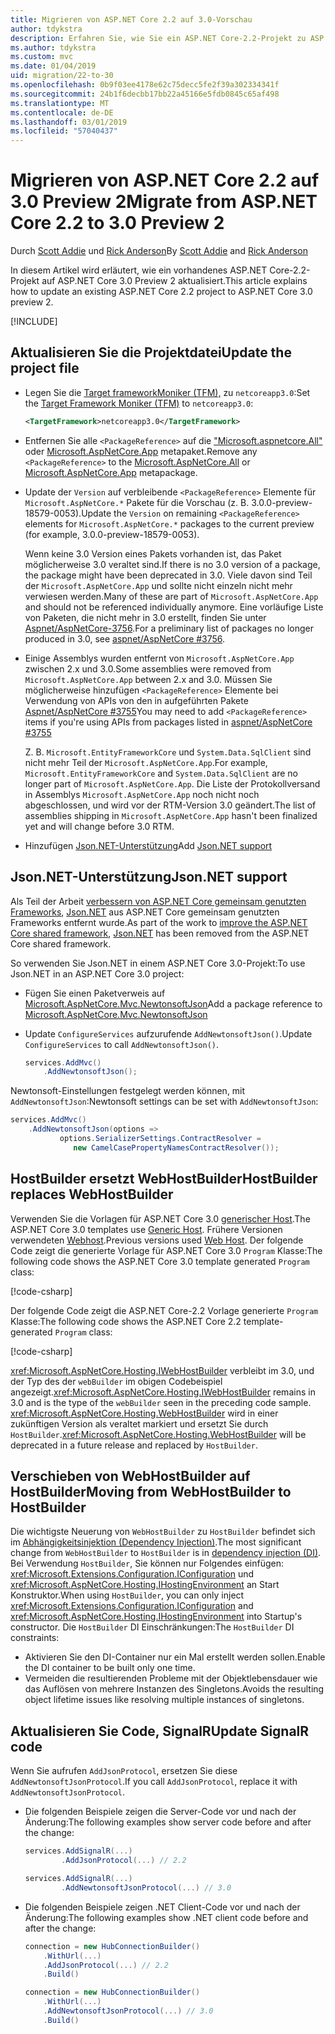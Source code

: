 ```yaml
---
title: Migrieren von ASP.NET Core 2.2 auf 3.0-Vorschau
author: tdykstra
description: Erfahren Sie, wie Sie ein ASP.NET Core-2.2-Projekt zu ASP.NET Core 3.0 zu migrieren.
ms.author: tdykstra
ms.custom: mvc
ms.date: 01/04/2019
uid: migration/22-to-30
ms.openlocfilehash: 0b9f03ee4178e62c75decc5fe2f39a302334341f
ms.sourcegitcommit: 24b1f6decbb17bb22a45166e5fdb0845c65af498
ms.translationtype: MT
ms.contentlocale: de-DE
ms.lasthandoff: 03/01/2019
ms.locfileid: "57040437"
---
```

# <a name="migrate-from-aspnet-core-22-to-30-preview-2"></a><span data-ttu-id="af4c0-103">Migrieren von ASP.NET Core 2.2 auf 3.0 Preview 2</span><span class="sxs-lookup"><span data-stu-id="af4c0-103">Migrate from ASP.NET Core 2.2 to 3.0 Preview 2</span></span>

<span data-ttu-id="af4c0-104">Durch [Scott Addie](https://github.com/scottaddie) und [Rick Anderson](https://twitter.com/RickAndMSFT)</span><span class="sxs-lookup"><span data-stu-id="af4c0-104">By [Scott Addie](https://github.com/scottaddie) and [Rick Anderson](https://twitter.com/RickAndMSFT)</span></span>

<span data-ttu-id="af4c0-105">In diesem Artikel wird erläutert, wie ein vorhandenes ASP.NET Core-2.2-Projekt auf ASP.NET Core 3.0 Preview 2 aktualisiert.</span><span class="sxs-lookup"><span data-stu-id="af4c0-105">This article explains how to update an existing ASP.NET Core 2.2 project to ASP.NET Core 3.0 preview 2.</span></span>

[!INCLUDE[](~/includes/net-core-prereqs-all-3.0.md)]

## <a name="update-the-project-file"></a><span data-ttu-id="af4c0-106">Aktualisieren Sie die Projektdatei</span><span class="sxs-lookup"><span data-stu-id="af4c0-106">Update the project file</span></span>

* <span data-ttu-id="af4c0-107">Legen Sie die [Target frameworkMoniker (TFM),](/dotnet/standard/frameworks#referring-to-frameworks) zu `netcoreapp3.0`:</span><span class="sxs-lookup"><span data-stu-id="af4c0-107">Set the [Target Framework Moniker (TFM)](/dotnet/standard/frameworks#referring-to-frameworks) to `netcoreapp3.0`:</span></span>

  ```xml
  <TargetFramework>netcoreapp3.0</TargetFramework>
  ```

* <span data-ttu-id="af4c0-108">Entfernen Sie alle `<PackageReference>` auf die ["Microsoft.aspnetcore.All"](xref:fundamentals/metapackage) oder [Microsoft.AspNetCore.App](xref:fundamentals/metapackage-app) metapaket.</span><span class="sxs-lookup"><span data-stu-id="af4c0-108">Remove any `<PackageReference>` to the [Microsoft.AspNetCore.All](xref:fundamentals/metapackage) or [Microsoft.AspNetCore.App](xref:fundamentals/metapackage-app) metapackage.</span></span>

* <span data-ttu-id="af4c0-109">Update der `Version` auf verbleibende `<PackageReference>` Elemente für `Microsoft.AspNetCore.*` Pakete für die Vorschau (z. B. 3.0.0-preview-18579-0053).</span><span class="sxs-lookup"><span data-stu-id="af4c0-109">Update the `Version` on remaining `<PackageReference>` elements for `Microsoft.AspNetCore.*` packages to the current preview (for example, 3.0.0-preview-18579-0053).</span></span>

  <span data-ttu-id="af4c0-110">Wenn keine 3.0 Version eines Pakets vorhanden ist, das Paket möglicherweise 3.0 veraltet sind.</span><span class="sxs-lookup"><span data-stu-id="af4c0-110">If there is no 3.0 version of a package, the package might have been deprecated in 3.0.</span></span> <span data-ttu-id="af4c0-111">Viele davon sind Teil der `Microsoft.AspNetCore.App` und sollte nicht einzeln nicht mehr verwiesen werden.</span><span class="sxs-lookup"><span data-stu-id="af4c0-111">Many of these are part of `Microsoft.AspNetCore.App` and should not be referenced individually anymore.</span></span> <span data-ttu-id="af4c0-112">Eine vorläufige Liste von Paketen, die nicht mehr in 3.0 erstellt, finden Sie unter [Aspnet/AspNetCore-3756](https://github.com/aspnet/AspNetCore/issues/3756).</span><span class="sxs-lookup"><span data-stu-id="af4c0-112">For a preliminary list of packages no longer produced in 3.0, see [aspnet/AspNetCore #3756](https://github.com/aspnet/AspNetCore/issues/3756).</span></span>

* <span data-ttu-id="af4c0-113">Einige Assemblys wurden entfernt von `Microsoft.AspNetCore.App` zwischen 2.x und 3.0.</span><span class="sxs-lookup"><span data-stu-id="af4c0-113">Some assemblies were removed from `Microsoft.AspNetCore.App` between 2.x and 3.0.</span></span> <span data-ttu-id="af4c0-114">Müssen Sie möglicherweise hinzufügen `<PackageReference>` Elemente bei Verwendung von APIs von den in aufgeführten Pakete [Aspnet/AspNetCore #3755](https://github.com/aspnet/AspNetCore/issues/3755)</span><span class="sxs-lookup"><span data-stu-id="af4c0-114">You may need to add `<PackageReference>` items if you're using APIs from packages listed in [aspnet/AspNetCore #3755](https://github.com/aspnet/AspNetCore/issues/3755)</span></span>

  <span data-ttu-id="af4c0-115">Z. B. `Microsoft.EntityFrameworkCore` und `System.Data.SqlClient` sind nicht mehr Teil der `Microsoft.AspNetCore.App`.</span><span class="sxs-lookup"><span data-stu-id="af4c0-115">For example, `Microsoft.EntityFrameworkCore` and `System.Data.SqlClient` are no longer part of `Microsoft.AspNetCore.App`.</span></span> <span data-ttu-id="af4c0-116">Die Liste der Protokollversand in Assemblys `Microsoft.AspNetCore.App` noch nicht noch abgeschlossen, und wird vor der RTM-Version 3.0 geändert.</span><span class="sxs-lookup"><span data-stu-id="af4c0-116">The list of assemblies shipping in `Microsoft.AspNetCore.App` hasn't been finalized yet and will change before 3.0 RTM.</span></span>

* <span data-ttu-id="af4c0-117">Hinzufügen [Json.NET-Unterstützung](#json)</span><span class="sxs-lookup"><span data-stu-id="af4c0-117">Add [Json.NET support](#json)</span></span>

<a name="json"></a>

## <a name="jsonnet-support"></a><span data-ttu-id="af4c0-118">Json.NET-Unterstützung</span><span class="sxs-lookup"><span data-stu-id="af4c0-118">Json.NET support</span></span>

<span data-ttu-id="af4c0-119">Als Teil der Arbeit [verbessern von ASP.NET Core gemeinsam genutzten Frameworks](https://blogs.msdn.microsoft.com/webdev/2018/10/29/a-first-look-at-changes-coming-in-asp-net-core-3-0/), [Json.NET](https://www.newtonsoft.com/json/help/html/Introduction.htm) aus ASP.NET Core gemeinsam genutzten Frameworks entfernt wurde.</span><span class="sxs-lookup"><span data-stu-id="af4c0-119">As part of the work to [improve the ASP.NET Core shared framework](https://blogs.msdn.microsoft.com/webdev/2018/10/29/a-first-look-at-changes-coming-in-asp-net-core-3-0/), [Json.NET](https://www.newtonsoft.com/json/help/html/Introduction.htm) has been removed from the ASP.NET Core shared framework.</span></span>

<span data-ttu-id="af4c0-120">So verwenden Sie Json.NET in einem ASP.NET Core 3.0-Projekt:</span><span class="sxs-lookup"><span data-stu-id="af4c0-120">To use Json.NET in an ASP.NET Core 3.0 project:</span></span>

- <span data-ttu-id="af4c0-121">Fügen Sie einen Paketverweis auf [Microsoft.AspNetCore.Mvc.NewtonsoftJson](https://nuget.org/packages/Microsoft.AspNetCore.Mvc.NewtonsoftJson)</span><span class="sxs-lookup"><span data-stu-id="af4c0-121">Add a package reference to [Microsoft.AspNetCore.Mvc.NewtonsoftJson](https://nuget.org/packages/Microsoft.AspNetCore.Mvc.NewtonsoftJson)</span></span>
- <span data-ttu-id="af4c0-122">Update `ConfigureServices` aufzurufende `AddNewtonsoftJson()`.</span><span class="sxs-lookup"><span data-stu-id="af4c0-122">Update `ConfigureServices` to call `AddNewtonsoftJson()`.</span></span>

    ```csharp
    services.AddMvc()
        .AddNewtonsoftJson();
    ```

<span data-ttu-id="af4c0-123">Newtonsoft-Einstellungen festgelegt werden können, mit `AddNewtonsoftJson`:</span><span class="sxs-lookup"><span data-stu-id="af4c0-123">Newtonsoft settings can be set with `AddNewtonsoftJson`:</span></span>

  ```csharp
  services.AddMvc()
      .AddNewtonsoftJson(options => 
             options.SerializerSettings.ContractResolver = 
                new CamelCasePropertyNamesContractResolver());
  ```

## <a name="hostbuilder-replaces-webhostbuilder"></a><span data-ttu-id="af4c0-124">HostBuilder ersetzt WebHostBuilder</span><span class="sxs-lookup"><span data-stu-id="af4c0-124">HostBuilder replaces WebHostBuilder</span></span>

<span data-ttu-id="af4c0-125">Verwenden Sie die Vorlagen für ASP.NET Core 3.0 [generischer Host](xref:fundamentals/host/generic-host).</span><span class="sxs-lookup"><span data-stu-id="af4c0-125">The ASP.NET Core 3.0 templates use [Generic Host](xref:fundamentals/host/generic-host).</span></span> <span data-ttu-id="af4c0-126">Frühere Versionen verwendeten [Webhost](xref:fundamentals/host/web-host).</span><span class="sxs-lookup"><span data-stu-id="af4c0-126">Previous versions used [Web Host](xref:fundamentals/host/web-host).</span></span> <span data-ttu-id="af4c0-127">Der folgende Code zeigt die generierte Vorlage für ASP.NET Core 3.0 `Program` Klasse:</span><span class="sxs-lookup"><span data-stu-id="af4c0-127">The following code shows the ASP.NET Core 3.0 template generated `Program` class:</span></span>

[!code-csharp[](22-to-30/samples/Program.cs?name=snippet)]

<span data-ttu-id="af4c0-128">Der folgende Code zeigt die ASP.NET Core-2.2 Vorlage generierte `Program` Klasse:</span><span class="sxs-lookup"><span data-stu-id="af4c0-128">The following code shows the ASP.NET Core 2.2 template-generated `Program` class:</span></span>

[!code-csharp[](22-to-30/samples/Program2.2.cs?name=snippet)]

<span data-ttu-id="af4c0-129"><xref:Microsoft.AspNetCore.Hosting.IWebHostBuilder> verbleibt im 3.0, und der Typ des der `webBuilder` im obigen Codebeispiel angezeigt.</span><span class="sxs-lookup"><span data-stu-id="af4c0-129"><xref:Microsoft.AspNetCore.Hosting.IWebHostBuilder> remains in 3.0 and is the type of the `webBuilder` seen in the preceding code sample.</span></span> <span data-ttu-id="af4c0-130"><xref:Microsoft.AspNetCore.Hosting.WebHostBuilder> wird in einer zukünftigen Version als veraltet markiert und ersetzt Sie durch `HostBuilder`.</span><span class="sxs-lookup"><span data-stu-id="af4c0-130"><xref:Microsoft.AspNetCore.Hosting.WebHostBuilder> will be deprecated in a future release and replaced by `HostBuilder`.</span></span>

## <a name="moving-from-webhostbuilder-to-hostbuilder"></a><span data-ttu-id="af4c0-131">Verschieben von WebHostBuilder auf HostBuilder</span><span class="sxs-lookup"><span data-stu-id="af4c0-131">Moving from WebHostBuilder to HostBuilder</span></span>

<span data-ttu-id="af4c0-132">Die wichtigste Neuerung von `WebHostBuilder` zu `HostBuilder` befindet sich im [Abhängigkeitsinjektion (Dependency Injection)](xref:fundamentals/dependency-injection).</span><span class="sxs-lookup"><span data-stu-id="af4c0-132">The most significant change from `WebHostBuilder` to `HostBuilder` is in [dependency injection (DI)](xref:fundamentals/dependency-injection).</span></span> <span data-ttu-id="af4c0-133">Bei Verwendung `HostBuilder`, Sie können nur Folgendes einfügen: <xref:Microsoft.Extensions.Configuration.IConfiguration> und <xref:Microsoft.AspNetCore.Hosting.IHostingEnvironment> an Start Konstruktor.</span><span class="sxs-lookup"><span data-stu-id="af4c0-133">When using `HostBuilder`, you can only inject <xref:Microsoft.Extensions.Configuration.IConfiguration> and <xref:Microsoft.AspNetCore.Hosting.IHostingEnvironment> into Startup's constructor.</span></span> <span data-ttu-id="af4c0-134">Die `HostBuilder` DI Einschränkungen:</span><span class="sxs-lookup"><span data-stu-id="af4c0-134">The `HostBuilder` DI constraints:</span></span>

* <span data-ttu-id="af4c0-135">Aktivieren Sie den DI-Container nur ein Mal erstellt werden sollen.</span><span class="sxs-lookup"><span data-stu-id="af4c0-135">Enable the DI container to be built only one time.</span></span>
* <span data-ttu-id="af4c0-136">Vermeiden die resultierenden Probleme mit der Objektlebensdauer wie das Auflösen von mehrere Instanzen des Singletons.</span><span class="sxs-lookup"><span data-stu-id="af4c0-136">Avoids the resulting object lifetime issues like resolving multiple instances of singletons.</span></span>

## <a name="update-signalr-code"></a><span data-ttu-id="af4c0-137">Aktualisieren Sie Code, SignalR</span><span class="sxs-lookup"><span data-stu-id="af4c0-137">Update SignalR code</span></span>

<span data-ttu-id="af4c0-138">Wenn Sie aufrufen `AddJsonProtocol`, ersetzen Sie diese `AddNewtonsoftJsonProtocol`.</span><span class="sxs-lookup"><span data-stu-id="af4c0-138">If you call `AddJsonProtocol`, replace it with `AddNewtonsoftJsonProtocol`.</span></span>

* <span data-ttu-id="af4c0-139">Die folgenden Beispiele zeigen die Server-Code vor und nach der Änderung:</span><span class="sxs-lookup"><span data-stu-id="af4c0-139">The following examples show server code before and after the change:</span></span>

  ```csharp
  services.AddSignalR(...)
          .AddJsonProtocol(...) // 2.2
  ```

  ```csharp
  services.AddSignalR(...)
          .AddNewtonsoftJsonProtocol(...) // 3.0
  ```

* <span data-ttu-id="af4c0-140">Die folgenden Beispiele zeigen .NET Client-Code vor und nach der Änderung:</span><span class="sxs-lookup"><span data-stu-id="af4c0-140">The following examples show .NET client code before and after the change:</span></span>

  ```csharp
  connection = new HubConnectionBuilder()
      .WithUrl(...)
      .AddJsonProtocol(...) // 2.2
      .Build()
  ```

  ```csharp
  connection = new HubConnectionBuilder()
      .WithUrl(...)
      .AddNewtonsoftJsonProtocol(...) // 3.0
      .Build()
  ```
